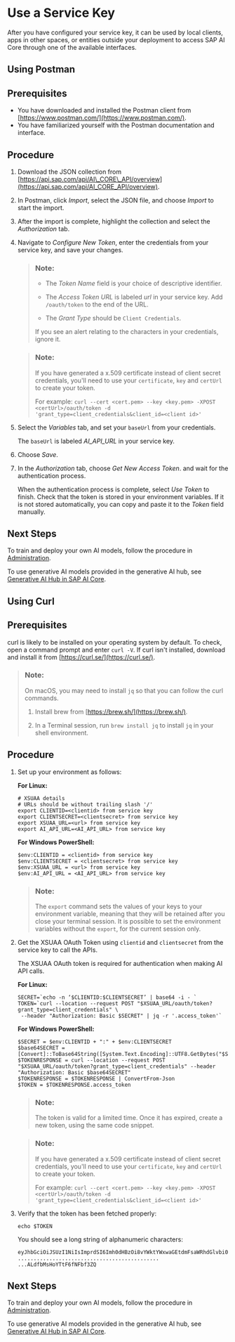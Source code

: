<!-- loio3a97465bf6164400a4b5c1641007e3d6 -->

# Use a Service Key

After you have configured your service key, it can be used by local clients, apps in other spaces, or entities outside your deployment to access SAP AI Core through one of the available interfaces.

<a name="task_dn3_jnn_fyb"/>

<!-- task\_dn3\_jnn\_fyb -->

## Using Postman



<a name="task_dn3_jnn_fyb__prereq_y3l_dz5_gpb"/>

## Prerequisites

-   You have downloaded and installed the Postman client from [https://www.postman.com/](https://www.postman.com/).
-   You have familiarized yourself with the Postman documentation and interface.



<a name="task_dn3_jnn_fyb__steps_zc4_cvn_fyb"/>

## Procedure

1.  Download the JSON collection from [https://api.sap.com/api/AI\_CORE\_API/overview](https://api.sap.com/api/AI_CORE_API/overview).

2.  In Postman, click *Import*, select the JSON file, and choose *Import* to start the import.

3.  After the import is complete, highlight the collection and select the *Authorization* tab.

4.  Navigate to *Configure New Token*, enter the credentials from your service key, and save your changes.

    > ### Note:  
    > -   The *Token Name* field is your choice of descriptive identifier.
    > 
    > -   The *Access Token URL* is labeled *url* in your service key. Add `/oauth/token` to the end of the URL.
    > 
    > -   The *Grant Type* should be `Client Credentials`.
    > 
    > 
    > If you see an alert relating to the characters in your credentials, ignore it.

    > ### Note:  
    > If you have generated a x.509 certificate instead of client secret credentials, you'll need to use your `certificate`, `key` and `certUrl` to create your token.
    > 
    > For example: `curl --cert <cert.pem> --key <key.pem> -XPOST <certUrl>/oauth/token -d 'grant_type=client_credentials&client_id=<client id>'`

5.  Select the *Variables* tab, and set your `baseUrl` from your credentials.

    The `baseUrl` is labeled *AI\_API\_URL* in your service key.

6.  Choose *Save*.

7.  In the *Authorization* tab, choose *Get New Access Token*. and wait for the authentication process.

    When the authentication process is complete, select *Use Token* to finish. Check that the token is stored in your environment variables. If it is not stored automatically, you can copy and paste it to the *Token* field manually.




<a name="task_dn3_jnn_fyb__postreq_fjj_vmt_c1c"/>

## Next Steps

To train and deploy your own AI models, follow the procedure in [Administration](administration-7937fc1.md).

To use generative AI models provided in the generative AI hub, see [Generative AI Hub in SAP AI Core](generative-ai-hub-in-sap-ai-core-7db524e.md).

<a name="task_wqc_b4n_fyb"/>

<!-- task\_wqc\_b4n\_fyb -->

## Using Curl



<a name="task_wqc_b4n_fyb__prereq_olk_3l5_fyb"/>

## Prerequisites

curl is likely to be installed on your operating system by default. To check, open a command prompt and enter `curl -V`. If curl isn't installed, download and install it from [https://curl.se/](https://curl.se/).

> ### Note:  
> On macOS, you may need to install `jq` so that you can follow the curl commands.
> 
> 1.  Install brew from [https://brew.sh/](https://brew.sh/).
> 
> 2.  In a Terminal session, run `brew install jq` to install `jq` in your shell environment.



<a name="task_wqc_b4n_fyb__steps_vfc_dnv_gpb"/>

## Procedure

1.  Set up your environment as follows:

    **For Linux:**

    ```
    # XSUAA details 
    # URLs should be without trailing slash '/'
    export CLIENTID=<clientid> from service key
    export CLIENTSECRET=<clientsecret> from service key
    export XSUAA_URL=<url> from service key
    export AI_API_URL=<AI_API_URL> from service key
    
    ```

    **For Windows PowerShell:**

    ```
    $env:CLIENTID = <clientid> from service key
    $env:CLIENTSECRET = <clientsecret> from service key
    $env:XSUAA_URL = <url> from service key
    $env:AI_API_URL = <AI_API_URL> from service key
    ```

    > ### Note:  
    > The `export` command sets the values of your keys to your environment variable, meaning that they will be retained after you close your terminal session. It is possible to set the environment variables without the `export`, for the current session only.

2.  Get the XSUAA OAuth Token using `clientid` and `clientsecret` from the service key to call the APIs.

    The XSUAA OAuth token is required for authentication when making AI API calls.

    **For Linux:**

    ```
    SECRET=`echo -n ‘$CLIENTID:$CLIENTSECRET’ | base64 -i - ` 
    TOKEN=`curl --location --request POST "$XSUAA_URL/oauth/token?grant_type=client_credentials" \ 
     --header "Authorization: Basic $SECRET" | jq -r '.access_token'` 
    
    ```

    **For Windows PowerShell:**

    ```
    $SECRET = $env:CLIENTID + ":" + $env:CLIENTSECRET
    $base64SECRET = [Convert]::ToBase64String([System.Text.Encoding]::UTF8.GetBytes("$SECRET"))
    $TOKENRESPONSE = curl --location --request POST "$XSUAA_URL/oauth/token?grant_type=client_credentials" --header "Authorization: Basic $base64SECRET"
    $TOKENRESPONSE = $TOKENRESPONSE | ConvertFrom-Json
    $TOKEN = $TOKENRESPONSE.access_token
    ```

    > ### Note:  
    > The token is valid for a limited time. Once it has expired, create a new token, using the same code snippet.

    > ### Note:  
    > If you have generated a x.509 certificate instead of client secret credentials, you'll need to use your `certificate`, `key` and `certUrl` to create your token.
    > 
    > For example: `curl --cert <cert.pem> --key <key.pem> -XPOST <certUrl>/oauth/token -d 'grant_type=client_credentials&client_id=<client id>'`

3.  Verify that the token has been fetched properly:

    ```
    echo $TOKEN
    
    ```

    You should see a long string of alphanumeric characters:

    ```
    eyJhbGciOiJSUzI1NiIsImprdSI6Imh0dHBzOi8vYWktYWxwaGEtdmFsaWRhdGlvbi0yLmF1dGhlbnRpY2F0aW9uLnNhcC5oYW5hLm9uZGVtYW5kLmNvbS90b2tlbl9rZXlzIiwia2lkIjoiZGVmYXVsdC1qd3Qta2V5LTMyODMxMjg2NCIsInR5cCI6IkpXVCJ94ZGU5YjAxNmQ0MDk5YjlmM... 
    ............................................. 
    ...ALdfbMsHoYTtF6fNFbf3ZQ
    
    ```




<a name="task_wqc_b4n_fyb__postreq_h25_3nt_c1c"/>

## Next Steps

To train and deploy your own AI models, follow the procedure in [Administration](administration-7937fc1.md).

To use generative AI models provided in the generative AI hub, see [Generative AI Hub in SAP AI Core](generative-ai-hub-in-sap-ai-core-7db524e.md).

